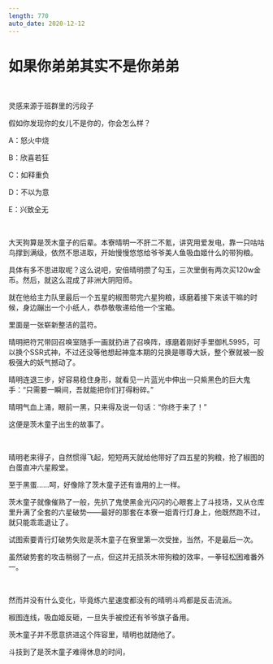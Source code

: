 ```yaml
---
length: 770
auto_date: 2020-12-12
---
```


# 如果你弟弟其实不是你弟弟

<br>

灵感来源于班群里的污段子

假如你发现你的女儿不是你的，你会怎么样？

A：怒火中烧

B：欣喜若狂

C：如释重负

D：不以为意

E：兴致全无

<br>

大天狗算是茨木童子的后辈。本寮晴明一不肝二不氪，讲究用爱发电，靠一只咕咕鸟撑到满级，依然不思进取，开始慢慢悠悠给爷爷美人鱼吸血姬什么的带狗粮。

具体有多不思进取呢？这么说吧，安倍晴明攒了勾玉，三次里倒有两次买120w金币。然后，就这么混成了非洲大阴阳师。

就在他给主力队里最后一个五星的椒图带完六星狗粮，琢磨着接下来该干嘛的时候，身边蹦出一个小纸人，恭恭敬敬递给他一个宝箱。

里面是一张崭新整洁的蓝符。

晴明把符咒带回召唤室随手一画就扔进了召唤阵，琢磨着刚好手里御札5995，可以换个SSR式神，不过还没等他想起神龛本期的兑换是哪尊大妖，整个寮就被一股极强大的妖气撼动了。

晴明连退三步，好容易稳住身形，就看见一片蓝光中伸出一只紫黑色的巨大鬼手：“只需要一瞬间，吾就能把你们打得粉碎。”

晴明气血上涌，眼前一黑，只来得及说一句话：“你终于来了！”

这便是茨木童子出生的故事了。

<br>

晴明老来得子，自然惯得飞起，短短两天就给他带好了四五星的狗粮，抢了椒图的白蛋直冲六星殿堂。

至于黑蛋……呵，好像除了茨木童子还有谁用的上一样。

茨木童子就像催熟了一般，先扒了鬼使黑金光闪闪的心眼套上了斗技场，又从仓库里升满了全套的六星破势——最好的那套在本寮一姐青行灯身上，他既然跑不过，就只能乖乖退让了。

试图索要青行灯破势失败是茨木童子在寮里第一次受挫，当然，不是最后一次。

虽然破势套的攻击稍弱了一点，但这并无损茨木带狗粮的效率，一拳轻松困难番外一。

<br>

然而并没有什么变化，毕竟练六星速度都没有的晴明斗鸡都是反击流派。

椒图连线，吸血姬反砸，一旦失手被控还有爷爷旗子备用。

茨木童子并不愿意挤进这个阵容里，晴明也就随他了。

斗技到了是茨木童子难得休息的时间，

